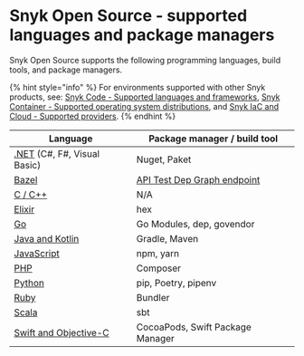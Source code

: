 # Snyk Open Source - supported languages and package managers

Snyk Open Source supports the following programming languages, build tools, and package managers.

{% hint style="info" %}
For environments supported with other Snyk products, see: [Snyk Code - Supported languages and frameworks](../../snyk-code/snyk-code-language-and-framework-support.md), [Snyk Container - Supported operating system distributions](../../../scan-containers/supported-operating-system-distributions.md), and [Snyk IaC and Cloud - Supported providers](../../../scan-cloud-deployment/supported-providers-iac-and-cloud.md).
{% endhint %}

| **Language**                                                                                                                                 | **Package manager / build tool**                                                                    |
| -------------------------------------------------------------------------------------------------------------------------------------------- | --------------------------------------------------------------------------------------------------- |
| [.NET](snyk-for-.net.md) (C#, F#, Visual Basic)                                                                                              | Nuget, Paket                                                                                        |
| [Bazel](../../../products/snyk-open-source/language-and-package-manager-support/snyk-for-bazel.md)                                           | [API Test Dep Graph endpoint](https://snyk.docs.apiary.io/#reference/test/dep-graph/test-dep-graph) |
| [C / C++](snyk-for-c-c++.md)                                                                                                                 | N/A                                                                                                 |
| [Elixir](../../../products/snyk-open-source/language-and-package-manager-support/snyk-for-elixir.md)                                         | hex                                                                                                 |
| [Go](../../../products/snyk-open-source/language-and-package-manager-support/snyk-for-golang.md)                                             | Go Modules, dep, govendor                                                                           |
| [Java and Kotlin](../../../products/snyk-open-source/language-and-package-manager-support/snyk-for-java-gradle-maven.md)                     | Gradle, Maven                                                                                       |
| [JavaScript](../../../products/snyk-open-source/language-and-package-manager-support/snyk-for-javascript/)                                   | npm, yarn                                                                                           |
| [PHP](../../../products/snyk-open-source/language-and-package-manager-support/snyk-for-php.md)                                               | Composer                                                                                            |
| [Python](../../../products/snyk-open-source/language-and-package-manager-support/snyk-for-python.md)                                         | pip, Poetry, pipenv                                                                                 |
| [Ruby](snyk-for-ruby.md)                                                                                                                     | Bundler                                                                                             |
| [Scala](../../../products/snyk-open-source/language-and-package-manager-support/snyk-for-scala.md)                                           | sbt                                                                                                 |
| [Swift and Objective-C](../../../products/snyk-open-source/language-and-package-manager-support/snyk-for-swift-and-objective-c-cocoapods.md) | CocoaPods, Swift Package Manager                                                                    |

